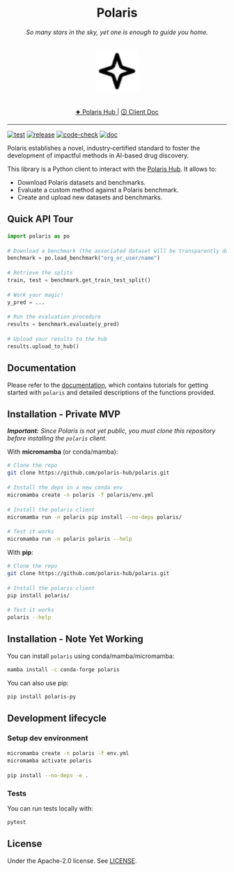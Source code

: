 <h1 align="center">Polaris</h1>
<p align="center"><i>So many stars in the sky, yet one is enough to guide you home.</i></p>

</br>
<div align="center">
    <img src="docs/images/logo-black.svg" width="100px">
</div>
</br>

<p align="center">
    <a href="https://polarishub.io/" target="_blank">
      🟆 Polaris Hub
  </a> |
  <a href="https://polaris-hub.github.io/polaris/" target="_blank">
      🛈 Client Doc
  </a>
</p>

---

<!-- [![PyPI](https://img.shields.io/pypi/v/polaris-py)](https://pypi.org/project/polaris-py/)
[![Conda](https://img.shields.io/conda/v/conda-forge/polaris?label=conda&color=success)](https://anaconda.org/conda-forge/polaris)
[![PyPI - Downloads](https://img.shields.io/pypi/dm/polaris-py)](https://pypi.org/project/polaris-py/)
[![Conda](https://img.shields.io/conda/dn/conda-forge/polaris)](https://anaconda.org/conda-forge/polaris)
[![PyPI - Python Version](https://img.shields.io/pypi/pyversions/polaris-py)](https://pypi.org/project/polaris-py/)
[![Code license](https://img.shields.io/badge/Code%20License-Apache_2.0-green.svg)](https://github.com/polaris-hub/polaris/blob/main/LICENSE)
[![GitHub Repo stars](https://img.shields.io/github/stars/polaris-hub/polaris)](https://github.com/polaris-hub/polaris/stargazers)
[![GitHub Repo stars](https://img.shields.io/github/forks/polaris-hub/polaris)](https://github.com/polaris-hub/polaris/network/members) -->

[![test](https://github.com/polaris-hub/polaris/actions/workflows/test.yml/badge.svg)](https://github.com/polaris-hub/polaris/actions/workflows/test.yml)
[![release](https://github.com/polaris-hub/polaris/actions/workflows/release.yml/badge.svg)](https://github.com/polaris-hub/polaris/actions/workflows/release.yml)
[![code-check](https://github.com/polaris-hub/polaris/actions/workflows/code-check.yml/badge.svg)](https://github.com/polaris-hub/polaris/actions/workflows/code-check.yml)
[![doc](https://github.com/polaris-hub/polaris/actions/workflows/doc.yml/badge.svg)](https://github.com/polaris-hub/polaris/actions/workflows/doc.yml)

Polaris establishes a novel, industry‑certified standard to foster the development of impactful methods in AI-based drug discovery.

This library is a Python client to interact with the [Polaris Hub](https://polarishub.io/). It allows to:

- Download Polaris datasets and benchmarks.
- Evaluate a custom method against a Polaris benchmark.
- Create and upload new datasets and benchmarks.

## Quick API Tour

```python
import polaris as po

# Download a benchmark (the associated dataset will be transparently downloaded)
benchmark = po.load_benchmark("org_or_user/name")

# Retrieve the splits
train, test = benchmark.get_train_test_split()

# Work your magic!
y_pred = ...

# Run the evaluation procedure
results = benchmark.evaluate(y_pred)

# Upload your results to the hub
results.upload_to_hub()
```

## Documentation

Please refer to the [documentation](https://polaris-hub.github.io/polaris/), which contains tutorials for getting started with `polaris` and detailed descriptions of the functions provided.

## Installation - Private MVP

_**Important:** Since Polaris is not yet public, you must clone this repository before installing the `polaris` client._

With **micromamba** (or conda/mamba):

```bash
# Clone the repo
git clone https://github.com/polaris-hub/polaris.git

# Install the deps in a new conda env
micromamba create -n polaris -f polaris/env.yml

# Install the polaris client
micromamba run -n polaris pip install --no-deps polaris/

# Test it works
micromamba run -n polaris polaris --help
```

With **pip**:

```bash
# Clone the repo
git clone https://github.com/polaris-hub/polaris.git

# Install the polaris client
pip install polaris/

# Test it works
polaris --help
```

## Installation - Note Yet Working

You can install `polaris` using conda/mamba/micromamba:

```bash
mamba install -c conda-forge polaris
```

You can also use pip:

```bash
pip install polaris-py
```

## Development lifecycle

### Setup dev environment

```bash
micromamba create -n polaris -f env.yml
micromamba activate polaris

pip install --no-deps -e .
```

### Tests

You can run tests locally with:

```bash
pytest
```

## License

Under the Apache-2.0 license. See [LICENSE](LICENSE).
